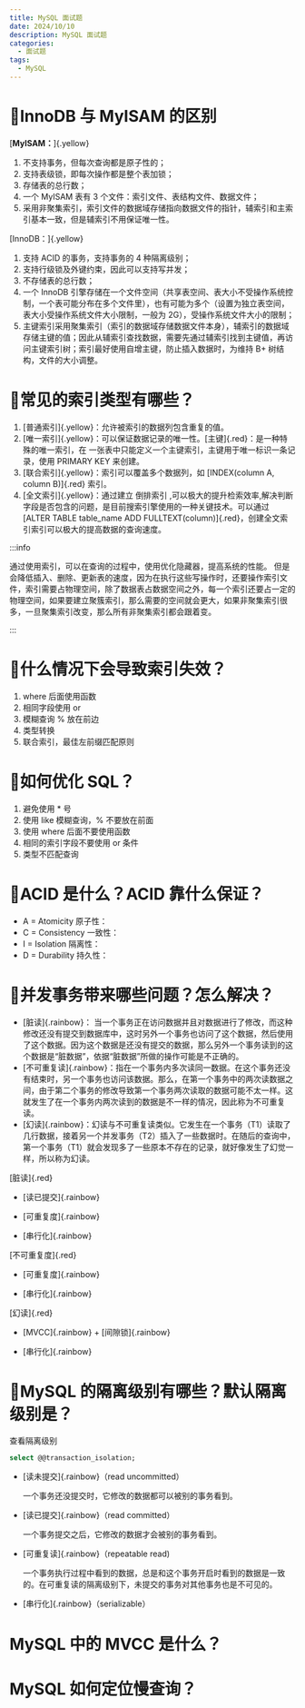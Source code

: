 ```yaml
---
title: MySQL 面试题
date: 2024/10/10
description: MySQL 面试题
categories: 
  - 面试题
tags: 
  - MySQL
---
```


# :triangular_flag_on_post:InnoDB 与 MyISAM 的区别

[**MyISAM：**]{.yellow}

1. 不支持事务，但每次查询都是原子性的；
2. 支持表级锁，即每次操作都是整个表加锁；
3. 存储表的总行数；
4. 一个 MyISAM 表有 3 个文件：索引文件、表结构文件、数据文件；
5. 采用非聚集索引，索引文件的数据域存储指向数据文件的指针，辅索引和主索引基本一致，但是辅索引不用保证唯一性。

[InnoDB：]{.yellow}

1. 支持 ACID 的事务，支持事务的 4 种隔离级别；
2. 支持行级锁及外键约束，因此可以支持写并发；
3. 不存储表的总行数；
4. 一个 InnoDB 引擎存储在一个文件空间（共享表空间、表大小不受操作系统控制，一个表可能分布在多个文件里），也有可能为多个（设置为独立表空间，表大小受操作系统文件大小限制，一般为 2G），受操作系统文件大小的限制；
5. 主键索引采用聚集索引（索引的数据域存储数据文件本身），辅索引的数据域存储主键的值；因此从辅索引查找数据，需要先通过辅索引找到主键值，再访问主键索引树；索引最好使用自增主键，防止插入数据时，为维持 B+ 树结构，文件的大小调整。

# :triangular_flag_on_post:常见的索引类型有哪些？

1. [普通索引]{.yellow}：允许被索引的数据列包含重复的值。
2. [唯一索引]{.yellow}：可以保证数据记录的唯一性。[主键]{.red}：是一种特殊的唯一索引，在 一张表中只能定义一个主键索引，主键用于唯一标识一条记录，使用 PRIMARY KEY 来创建。
3. [联合索引]{.yellow}：索引可以覆盖多个数据列，如 [INDEX(column A, column B)]{.red} 索引。
4. [全文索引]{.yellow}：通过建立 倒排索引 ,可以极大的提升检索效率,解决判断字段是否包含的问题，是目前搜索引擎使用的一种关键技术。可以通过 [ALTER TABLE table_name ADD FULLTEXT(column)]{.red}，创建全文索引索引可以极大的提高数据的查询速度。

:::info

通过使用索引，可以在查询的过程中，使用优化隐藏器，提高系统的性能。 但是会降低插入、删除、更新表的速度，因为在执行这些写操作时，还要操作索引文件，索引需要占物理空间，除了数据表占数据空间之外，每一个索引还要占一定的物理空间，如果要建立聚簇索引，那么需要的空间就会更大，如果非聚集索引很多，一旦聚集索引改变，那么所有非聚集索引都会跟着变。

:::

# :triangular_flag_on_post:什么情况下会导致索引失效？

1. where 后面使用函数
2. 相同字段使用 or
3. 模糊查询 % 放在前边
4. 类型转换
5. 联合索引，最佳左前缀匹配原则

# :triangular_flag_on_post:如何优化 SQL？

1. 避免使用 * 号
2. 使用 like 模糊查询，% 不要放在前面
3. 使用 where 后面不要使用函数
4. 相同的索引字段不要使用 or 条件
5. 类型不匹配查询

# :triangular_flag_on_post:ACID 是什么？ACID 靠什么保证？

- A = Atomicity 原子性：
- C = Consistency 一致性：
- I = Isolation 隔离性：
- D = Durability 持久性：

# :triangular_flag_on_post:并发事务带来哪些问题？怎么解决？

- [脏读]{.rainbow}： 当一个事务正在访问数据并且对数据进行了修改，而这种修改还没有提交到数据库中，这时另外一个事务也访问了这个数据，然后使用了这个数据。因为这个数据是还没有提交的数据，那么另外一个事务读到的这个数据是“脏数据”，依据“脏数据”所做的操作可能是不正确的。
- [不可重复读]{.rainbow}：指在一个事务内多次读同一数据。在这个事务还没有结束时，另一个事务也访问该数据。那么，在第一个事务中的两次读数据之间，由于第二个事务的修改导致第一个事务两次读取的数据可能不太一样。这就发生了在一个事务内两次读到的数据是不一样的情况，因此称为不可重复读。
- [幻读]{.rainbow}：幻读与不可重复读类似。它发生在一个事务（T1）读取了几行数据，接着另一个并发事务（T2）插入了一些数据时。在随后的查询中，第一个事务（T1）就会发现多了一些原本不存在的记录，就好像发生了幻觉一样，所以称为幻读。

[脏读]{.red}

* [读已提交]{.rainbow}

* [可重复度]{.rainbow}

* [串行化]{.rainbow}

[不可重复度]{.red}

* [可重复度]{.rainbow}

* [串行化]{.rainbow}

[幻读]{.red}

* [MVCC]{.rainbow} + [间隙锁]{.rainbow}

* [串行化]{.rainbow}

# :triangular_flag_on_post:MySQL 的隔离级别有哪些？默认隔离级别是？

查看隔离级别

```sql 查看隔离级别
select @@transaction_isolation;
```

- [读未提交]{.rainbow}（read uncommitted）

  一个事务还没提交时，它修改的数据都可以被别的事务看到。

- [读已提交]{.rainbow}（read committed）

  一个事务提交之后，它修改的数据才会被别的事务看到。

- [可重复读]{.rainbow}（repeatable read)

  一个事务执行过程中看到的数据，总是和这个事务开启时看到的数据是一致的。在可重复读的隔离级别下，未提交的事务对其他事务也是不可见的。

- [串行化]{.rainbow}（serializable）

# MySQL 中的 MVCC 是什么？





# MySQL 如何定位慢查询？



